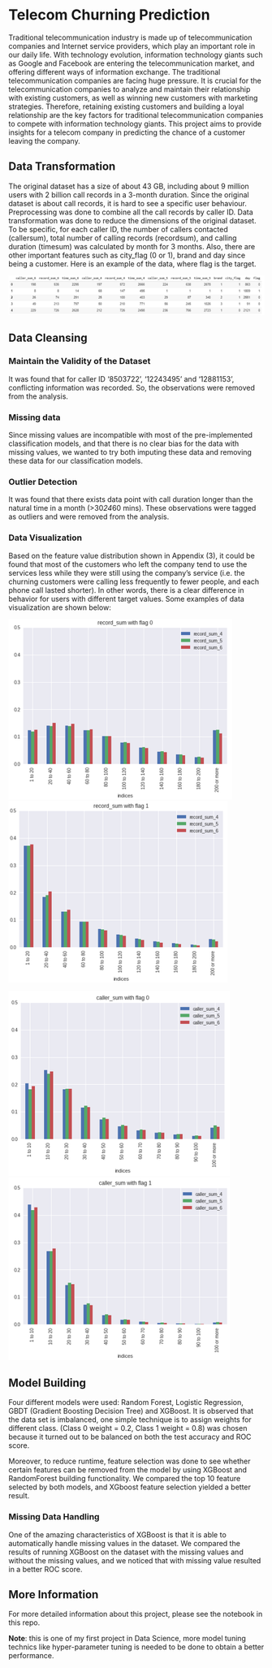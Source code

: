 # Telecom Churning Prediction

Traditional telecommunication industry is made up of telecommunication companies and Internet service
providers, which play an important role in our daily life. With technology evolution, information technology giants
such as Google and Facebook are entering the telecommunication market, and offering different ways of
information exchange. The traditional telecommunication companies are facing huge pressure. It is
crucial for the telecommunication companies to analyze and maintain their relationship with existing
customers, as well as winning new customers with marketing strategies. Therefore, retaining existing customers and building
a loyal relationship are the key factors for traditional telecommunication companies to compete with
information technology giants. This project aims to provide insights for a telecom company in
predicting the chance of a customer leaving the company.

## Data Transformation
The original dataset has a size of about 43 GB, including about 9 million users with 2 billion call records in a 3-month duration.
Since the original dataset is about call records, it is hard to see a specific user behaviour. 
Preprocessing was done to combine all the call records by caller ID. Data transformation was done to reduce the dimensions of the original dataset. 
To be specific, for each caller ID, the number of callers contacted (callersum), total number of calling records (recordsum), and calling duration (timesum) 
was calculated by month for 3 months. Also, there are other important features such as city_flag (0 or 1), brand and day since being a customer. Here is an example of the data, where flag is the target.

![alt text](https://github.com/xpada001/telecom_churn/blob/main/data_example.png?raw=true)


## Data Cleansing

### Maintain the Validity of the Dataset
It was found that for caller ID ‘8503722’, ‘12243495’ and ‘12881153’, conflicting information was
recorded. So, the observations were removed from the analysis.

### Missing data 
Since missing values are incompatible with most of the pre-implemented classification models, and that there is no clear bias for the data with missing values, 
we wanted to try both imputing these data and removing these data for our classification models.

### Outlier Detection
It was found that there exists data point with call duration longer than the
natural time in a month (>30*24*60 mins). These observations were tagged as outliers and were removed
from the analysis.

### Data Visualization
Based on the feature value distribution shown in Appendix (3), it could be found that most of the customers who left the company tend to use the services less 
while they were still using the company’s service (i.e. the churning customers were calling less frequently to fewer people, and each phone call lasted shorter). 
In other words, there is a clear difference in behavior for users with different target values. Some examples of data visualization are shown below:

![alt text](https://github.com/xpada001/telecom_churn/blob/main/record_0.png?raw=true)
![alt text](https://github.com/xpada001/telecom_churn/blob/main/record_1.png?raw=true)

![alt text](https://github.com/xpada001/telecom_churn/blob/main/caller_0.png?raw=true)
![alt text](https://github.com/xpada001/telecom_churn/blob/main/caller_1.png?raw=true)

## Model Building
Four different models were used: Random Forest, Logistic Regression, GBDT (Gradient Boosting Decision Tree) and XGBoost. It is observed that the data set is imbalanced, one simple technique is to assign weights for different class. (Class 0 weight = 0.2, Class 1 weight = 0.8) was chosen because it turned out to be balanced on both the test accuracy and ROC score.

Moreover, to reduce runtime, feature selection was done to see whether certain features can be removed from the model by using XGBoost and RandomForest building functionality.
We compared the top 10 feature selected by both models, and XGboost feature selection yielded a better result.

### Missing Data Handling
One of the amazing characteristics of XGBoost is that it is able to automatically handle missing values in the dataset. We compared the results of running XGBoost on the dataset 
with the missing values and without the missing values, and we noticed that with missing value resulted in a better ROC score.

## More Information
For more detailed information about this project, please see the notebook in this repo. 

**Note**: this is one of my first project in Data Science, more model tuning technics like hyper-parameter tuning is needed to be done to obtain a better performance.
